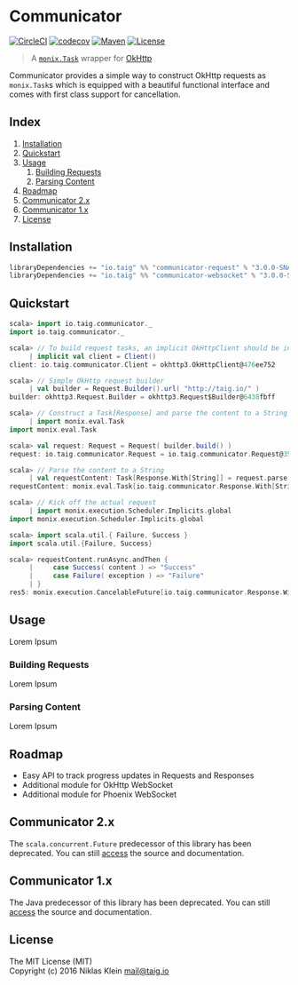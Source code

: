 # Communicator

[![CircleCI](https://circleci.com/gh/Taig/Communicator/tree/develop-websocket.svg?style=shield)](https://circleci.com/gh/Taig/Communicator/tree/develop-websocket)
[![codecov](https://codecov.io/github/Taig/Communicator/coverage.svg?branch=develop-websocket)](https://codecov.io/github/Taig/Communicator?branch=develop-websocket)
[![Maven](https://img.shields.io/maven-central/v/io.taig/communicator_2.11.svg)](http://search.maven.org/#artifactdetails%7Cio.taig%7Ccommunicator_2.11%7C3.0.0%7Cjar)
[![License](https://img.shields.io/badge/license-MIT-blue.svg)](https://raw.githubusercontent.com/Taig/Communicator/master/LICENSE)

> A [`monix.Task`][1] wrapper for [OkHttp][2]

Communicator provides a simple way to construct OkHttp requests as `monix.Task`s which is equipped with a beautiful functional interface and comes with first class support for cancellation.

## Index

1. [Installation](#installation)
2. [Quickstart](#quickstart)
3. [Usage](#usage)
    1. [Building Requests](#building-requests)
    2. [Parsing Content](#parsing-content)
4. [Roadmap](#roadmap)
5. [Communicator 2.x](#communicator-2x)
6. [Communicator 1.x](#communicator-1x)
7. [License](#license)

## Installation

```scala
libraryDependencies += "io.taig" %% "communicator-request" % "3.0.0-SNAPSHOT"
libraryDependencies += "io.taig" %% "communicator-websocket" % "3.0.0-SNAPSHOT"
```

## Quickstart

```scala
scala> import io.taig.communicator._
import io.taig.communicator._

scala> // To build request tasks, an implicit OkHttpClient should be in scope
     | implicit val client = Client()
client: io.taig.communicator.Client = okhttp3.OkHttpClient@476ee752

scala> // Simple OkHttp request builder
     | val builder = Request.Builder().url( "http://taig.io/" )
builder: okhttp3.Request.Builder = okhttp3.Request$Builder@6438fbff

scala> // Construct a Task[Response] and parse the content to a String
     | import monix.eval.Task
import monix.eval.Task

scala> val request: Request = Request( builder.build() )
request: io.taig.communicator.Request = io.taig.communicator.Request@355e5604

scala> // Parse the content to a String
     | val requestContent: Task[Response.With[String]] = request.parse[String]
requestContent: monix.eval.Task[io.taig.communicator.Response.With[String]] = BindAsync(<function3>,<function1>)

scala> // Kick off the actual request
     | import monix.execution.Scheduler.Implicits.global
import monix.execution.Scheduler.Implicits.global

scala> import scala.util.{ Failure, Success }
import scala.util.{Failure, Success}

scala> requestContent.runAsync.andThen {
     |     case Success( content ) => "Success"
     |     case Failure( exception ) => "Failure"
     | }
res5: monix.execution.CancelableFuture[io.taig.communicator.Response.With[String]] = monix.execution.CancelableFuture$Implementation@6c78b38d
```

## Usage

Lorem Ipsum

### Building Requests

Lorem Ipsum

### Parsing Content

Lorem Ipsum

## Roadmap

 * Easy API to track progress updates in Requests and Responses
 * Additional module for OkHttp WebSocket
 * Additional module for Phoenix WebSocket

## Communicator 2.x

The `scala.concurrent.Future` predecessor of this library has been deprecated. You can still [access][3] the source and documentation.

## Communicator 1.x

The Java predecessor of this library has been deprecated. You can still [access][4] the source and documentation.

## License

The MIT License (MIT)  
Copyright (c) 2016 Niklas Klein <mail@taig.io>

[1]: https://monix.io/
[2]: http://square.github.io/okhttp/
[3]: https://github.com/Taig/Communicator/tree/2.3.2
[4]: https://github.com/Taig/Communicator/tree/f820d08b1cc4d77083e384568ce89223e53ab693
